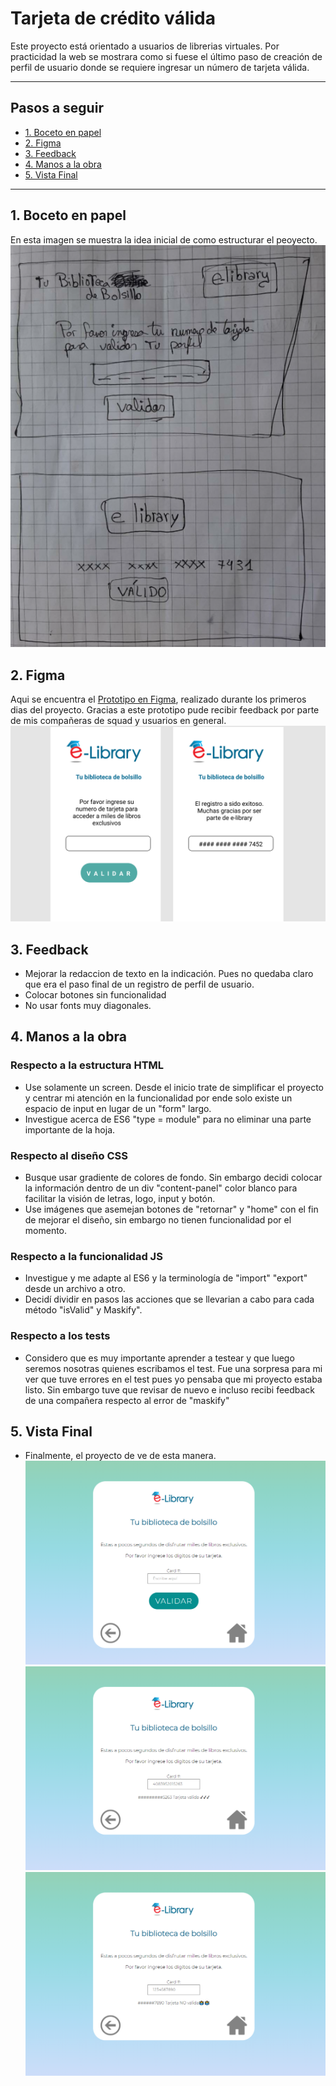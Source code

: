# Tarjeta de crédito válida
Este proyecto está orientado a usuarios de librerias virtuales. Por practicidad  la web se mostrara como si fuese el último paso de creación de perfil de usuario donde se requiere ingresar un número de tarjeta válida.
***
## Pasos a seguir
                                                                                                                                           
                                                                                                                                                     
* [1. Boceto en papel ](#2-Boceto-en-papel)
* [2. Figma](#3-Figma)
* [3. Feedback](#5-Feedback)
* [4. Manos a la obra](#5-Manos-a-la=obra)
* [5. Vista Final](#4-Vista-Final)
***

## 1. Boceto en papel 

En esta imagen se muestra la idea inicial de como estructurar el peoyecto.
![](boceto1.png)

## 2. Figma

Aqui se encuentra el [Prototipo en Figma](https://www.figma.com/file/FtlwH5Mi82PR6muP078gxd/Untitled?node-id=0%3A1), realizado durante los primeros dias del proyecto. Gracias a este prototipo pude recibir feedback por parte de mis compañeras de squad y usuarios en general.
![](figma.png)

## 3. Feedback
* Mejorar la redaccion de texto en la indicación. Pues no quedaba claro que era el paso final de un registro de perfil de usuario.
* Colocar botones sin funcionalidad
* No usar fonts muy diagonales.

## 4. Manos a la obra

###  Respecto a la estructura HTML
   * Use solamente un screen. Desde el inicio trate de simplificar el proyecto y centrar mi atención en la funcionalidad por ende solo existe un espacio de input  en lugar de un "form" largo.
   * Investigue acerca de ES6 "type = module" para no eliminar una parte importante de la hoja.
###  Respecto al diseño CSS
* Busque usar gradiente de colores de fondo. Sin embargo decidi colocar la información dentro de un div "content-panel" color blanco para facilitar la visión de letras, logo, input y botón.
* Use imágenes que asemejan botones  de "retornar" y "home" con el fin de mejorar el diseño, sin embargo no tienen funcionalidad por el momento. 
###  Respecto a la funcionalidad JS 
* Investigue y me adapte al ES6 y la terminología de "import" "export" desde un archivo a otro.  
* Decidí dividir en pasos las acciones que se llevarian a cabo para cada método "isValid" y Maskify". 

###  Respecto a los tests
* Considero que es muy importante aprender a testear y que luego seremos nosotras quienes escribamos el test. Fue una sorpresa para mi ver que tuve errores en el test pues yo pensaba que mi proyecto estaba listo. Sin embargo tuve que revisar de nuevo e incluso recibi feedback de una compañera respecto al error de "maskify"
## 5. Vista Final

* Finalmente, el proyecto de ve de esta manera. 
![](web_1.png)
![](web_2.png)
![](web_3.png)
